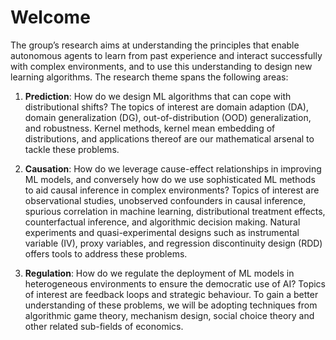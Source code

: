 # Welcome

The group’s research aims at understanding the principles that enable autonomous agents to learn from past experience and interact successfully with complex environments, and to use this understanding to design new learning algorithms. The research theme spans the following areas:

1. **Prediction**: How do we design ML algorithms that can cope with distributional shifts? The topics of interest are domain adaption (DA), domain generalization (DG), out-of-distribution (OOD) generalization, and robustness. Kernel methods, kernel mean embedding of distributions, and applications thereof are our mathematical arsenal to tackle these problems.

2. **Causation**: How do we leverage cause-effect relationships in improving ML models, and conversely how do we use sophisticated ML methods to aid causal inference in complex environments? Topics of interest are observational studies, unobserved confounders in causal inference, spurious correlation in machine learning, distributional treatment effects, counterfactual inference, and algorithmic decision making. Natural experiments and quasi-experimental designs such as instrumental variable (IV), proxy variables, and regression discontinuity design (RDD) offers tools to address these problems.

3. **Regulation**: How do we regulate the deployment of ML models in heterogeneous environments to ensure the democratic use of AI? Topics of interest are feedback loops and strategic behaviour. To gain a better understanding of these problems, we will be adopting techniques from algorithmic game theory, mechanism design, social choice theory and other related sub-fields of economics.
